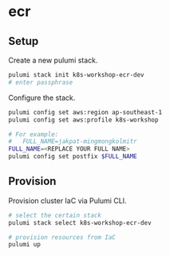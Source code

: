 # ecr

## Setup

Create a new pulumi stack.

```bash
pulumi stack init k8s-workshop-ecr-dev
# enter passphrase
```

Configure the stack.

```bash
pulumi config set aws:region ap-southeast-1
pulumi config set aws:profile k8s-workshop

# For example:
#   FULL_NAME=jakpat-mingmongkolmitr
FULL_NAME=<REPLACE YOUR FULL NAME>
pulumi config set postfix $FULL_NAME
```

## Provision

Provision cluster IaC via Pulumi CLI.

```bash
# select the certain stack
pulumi stack select k8s-workshop-ecr-dev

# provision resources from IaC
pulumi up
```
